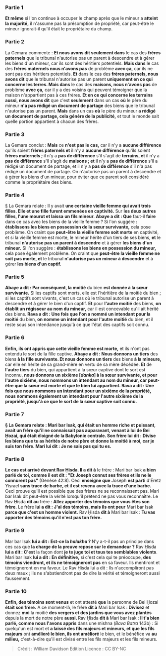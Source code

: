 
### Partie 1
<b>Et même</b> si l'on continue à occuper le champ après que le mineur a <b>atteint la majorité,</b> il n'assume pas la présomption de propriété, car peut-être le mineur ignorait-il qu'il était le propriétaire du champ.

### Partie 2
La Gemara commente : <b>Et nous avons dit seulement dans</b> le cas des <b>frères paternels</b> que le tribunal n'autorise pas un parent à descendre et à gérer les biens d'un mineur, car ils sont des héritiers potentiels. <b>Mais dans</b> le cas des <b>frères maternels nous n'avons pas</b> de problème <b>avec ça,</b> car ils ne sont pas des héritiers potentiels. <b>Et</b> dans le cas des <b>frères paternels, nous avons dit</b> que le tribunal n'autorise pas un parent <b>uniquement en ce qui concerne les terres. Mais dans</b> le cas des <b>maisons, nous n'avons pas</b> de problème <b>avec ça,</b> car il y a des voisins qui peuvent témoigner que la maison n'appartient pas à ces frères. <b>Et en ce qui concerne les terrains aussi, nous avons dit</b> que c'est <b>seulement</b> dans un cas <b>où</b> le père du mineur <b>n'a pas rédigé un document de partage</b> des biens que le tribunal n'autorise pas un parent. <b>Mais</b> dans un cas <b>où</b> le père du mineur <b>a rédigé un document de partage, cela génère de la publicité,</b> et tout le monde sait quelle portion appartient à chacun des frères.

### Partie 3
La Gemara conclut : <b>Mais</b> ce <b>n'est pas le cas,</b> car il n'y a <b>aucune différence</b> qu'ils soient <b>frères paternels et</b> il n'y a <b>aucune différence</b> qu'ils soient <b>frères maternels ; </b> il n'y a <b>pas de différence</b> s'il s'agit de <b>terrains, et</b> il n'y a <b>pas de différence</b> s'il s'agit de <b>maisons ; et</b> il n'y a <b>pas de différence</b> s'il a rédigé un document de partage, et</b> il n'y a <b>pas de différence</b> s'il n'a pas rédigé un document de partage. On n'autorise pas</b> un parent à descendre et à gérer les biens d'un mineur, pour éviter que ce parent soit considéré comme le propriétaire des biens.

### Partie 4
§ La Gemara relate : Il y avait <b>une certaine vieille femme qui avait trois filles. Elle et une fille furent emmenées en captivité.</b> Sur <b>les deux autres filles, l'une mourut et laissa</b> <b>un fils mineur</b>. <b>Abaye a dit : Que</b> faut-il <b>faire</b> dans ce cas avec les biens de la vieille femme ? Si l'on suggère : <b>établissons les biens en possession de la</b> <b>sœur survivante,</b> cela pose problème. On craint que <b>peut-être la vieille femme soit morte</b> en captivité, et si la vieille femme est morte, le mineur hérite d'un tiers de ses biens, <b>et</b> le tribunal <b>n'autorise pas un parent à descendre</b> et à gérer <b>les biens d'un mineur.</b> Si l'on suggère : <b>établissons les biens en possession du mineur,</b> cela pose également problème. On craint que <b>peut-être la vieille femme ne soit pas morte, et</b> le tribunal <b>n'autorise pas un mineur à descendre</b> et à gérer <b>les biens d'un captif.</b>

### Partie 5
<b>Abaye a dit : Par conséquent, la moitié</b> du bien <b>est donnée à la <b>sœur</b> survivante.</b> Si les captifs sont morts, elle est l'héritière de la moitié du bien ; si les captifs sont vivants, c'est un cas où le tribunal autorise un parent à descendre et à gérer le bien d'un captif. <b>Et</b> pour <b>l'autre moitié</b> des biens, <b>on établit un régisseur au nom du mineur,</b> car il est concevable qu'il ait hérité des biens. <b>Rava a dit : Une fois que l'on a nommé un intendant pour la moitié</b> du bien, <b>on nomme un intendant pour l'autre moitié</b> du bien, et il reste sous son intendance jusqu'à ce que l'état des captifs soit connu.

### Partie 6
<b>Enfin, ils ont appris que cette vieille femme est morte,</b> et ils n'ont pas entendu le sort de la fille captive. <b>Abaye a dit : Nous donnons un tiers</b> des biens <b>à la <b>fille survivante</b>. Et nous donnons un tiers</b> des biens <b>à la mineure,</b> car elle en hérite de sa grand-mère en vertu de sa mère décédée. <b>Et</b> de <b>l'autre tiers</b> du bien, qui appartient à la sœur captive dont le sort est inconnu, <b>nous donnons un sixième [<i>danka</i>] à la <b>sœur survivante, et</b> pour <b>l'autre sixième, nous nommons un intendant au nom du mineur,</b> car peut-être que la sœur est morte et que le bien lui appartient. <b>Rava a dit : Une fois que nous nommons un intendant pour un sixième</b> de la propriété, <b>nous nommons également un intendant pour l'autre sixième</b> de la propriété, jusqu'à ce que le sort de la sœur captive soit connu.

### Partie 7
§ La Gemara relate : <b>Mari bar Isak,</b> qui était un homme riche et puissant, avait <b>un frère</b> qu'il ne connaissait pas auparavant, <b>venant à lui de Bei Ḥozai,</b> qui était éloigné de la Babylonie centrale. Son frère <b>lui dit : Divise</b> les biens que tu as hérités de notre père et donne la moitié <b>à moi,</b> car je suis ton frère. Mari <b>lui dit : Je ne sais pas</b> qui <b>tu es</b>.

### Partie 8
Le cas est arrivé devant Rav Ḥisda. Il a dit à</b> le frère : Mari bar Isak <b>a bien parlé de toi, comme il est dit : "Et Joseph connut ses frères et ils ne le connurent pas"</b> (Genèse 42:8). Ceci <b>enseigne que</b> Joseph <b>est parti</b> d'Eretz Yisrael <b>sans trace de barbe, et il est revenu avec la trace d'une barbe.</b> Ceci prouve qu'il est possible que des frères ne se reconnaissent pas. Mari bar Isak dit peut-être la vérité lorsqu'il prétend ne pas vous reconnaître. Le Rav Ḥisda <b>dit au</b> frère : <b>Allez apporter des témoins que vous êtes son frère.</b> Le frère <b>lui a dit : J'ai des témoins, mais ils ont peur</b> Mari bar Isak <b>parce que c'est un homme violent.</b> Rav Ḥisda <b>dit à</b> Mari bar Isak : <b>Tu vas apporter des témoins qu'il n'est pas ton frère.</b>

### Partie 9
Mar bar Isak <b>lui a dit : Est-ce la <i>halakha</i> ? </b> N'y a-t-il pas un principe dans ces cas que <b>la charge de la preuve repose sur le demandeur ?</b> Rav Ḥisda <b>lui a dit : C'est</b> la façon dont <b>je te juge toi et tous tes semblables violents</b>. Mari bar Isak <b>lui a dit : En définitive,</b> si c'est cela qui te préoccupe, <b>des témoins viendront, et ils ne témoigneront pas</b> en sa faveur. Ils mentiront et témoigneront en ma faveur. Le Rav Ḥisda lui a dit : Ils n'accompliront pas deux</b> maux ; ils ne s'abstiendront pas de dire la vérité et témoigneront aussi faussement.

### Partie 10
<b>Enfin, des témoins sont venus</b> et ont attesté <b>que</b> la personne de Bei Ḥozai <b>était son frère.</b> A ce moment-là, le frère <b>dit à</b> Mari bar Isak : <b>Divisez</b> et donnez <b>moi</b> la moitié <b>des vergers et des jardins que vous avez plantés</b> depuis la mort de notre père <b>aussi. </b> Rav Ḥisda <b>dit à</b> Mari bar Isak : <b>Il t'a bien parlé, comme nous l'avons appris</b> dans une mishna (<i>Bava Batra</i> 143b) : Si quelqu'un est mort et <b>a laissé des fils majeurs et mineurs, et que les fils majeurs</b> ont <b>amélioré le bien, ils ont amélioré</b> le bien, et le bénéfice va <b>au milieu,</b> c'est-à-dire qu'il est divisé entre les fils majeurs et les fils mineurs.

>Crédit : William Davidson Edition
>Licence : CC BY-NC